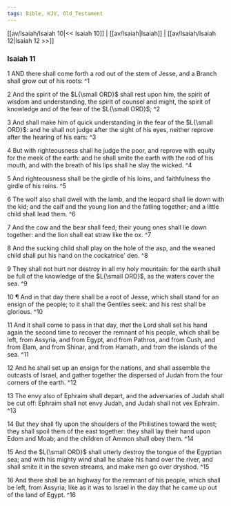 ```yaml
---
tags: Bible, KJV, Old_Testament
---
```


[[av/Isaiah/Isaiah 10|<< Isaiah 10]] | [[av/Isaiah|Isaiah]] | [[av/Isaiah/Isaiah 12|Isaiah 12 >>]]

### Isaiah 11

1 AND there shall come forth a rod out of the stem of Jesse, and a Branch shall grow out of his roots: ^1

2 And the spirit of the $L{\small ORD}$ shall rest upon him, the spirit of wisdom and understanding, the spirit of counsel and might, the spirit of knowledge and of the fear of the $L{\small ORD}$; ^2

3 And shall make him of quick understanding in the fear of the $L{\small ORD}$: and he shall not judge after the sight of his eyes, neither reprove after the hearing of his ears: ^3

4 But with righteousness shall he judge the poor, and reprove with equity for the meek of the earth: and he shall smite the earth with the rod of his mouth, and with the breath of his lips shall he slay the wicked. ^4

5 And righteousness shall be the girdle of his loins, and faithfulness the girdle of his reins. ^5

6 The wolf also shall dwell with the lamb, and the leopard shall lie down with the kid; and the calf and the young lion and the fatling together; and a little child shall lead them. ^6

7 And the cow and the bear shall feed; their young ones shall lie down together: and the lion shall eat straw like the ox. ^7

8 And the sucking child shall play on the hole of the asp, and the weaned child shall put his hand on the cockatrice' den. ^8

9 They shall not hurt nor destroy in all my holy mountain: for the earth shall be full of the knowledge of the $L{\small ORD}$, as the waters cover the sea. ^9

10 ¶ And in that day there shall be a root of Jesse, which shall stand for an ensign of the people; to it shall the Gentiles seek: and his rest shall be glorious. ^10

11 And it shall come to pass in that day, _that_ the Lord shall set his hand again the second time to recover the remnant of his people, which shall be left, from Assyria, and from Egypt, and from Pathros, and from Cush, and from Elam, and from Shinar, and from Hamath, and from the islands of the sea. ^11

12 And he shall set up an ensign for the nations, and shall assemble the outcasts of Israel, and gather together the dispersed of Judah from the four corners of the earth. ^12

13 The envy also of Ephraim shall depart, and the adversaries of Judah shall be cut off: Ephraim shall not envy Judah, and Judah shall not vex Ephraim. ^13

14 But they shall fly upon the shoulders of the Philistines toward the west; they shall spoil them of the east together: they shall lay their hand upon Edom and Moab; and the children of Ammon shall obey them. ^14

15 And the $L{\small ORD}$ shall utterly destroy the tongue of the Egyptian sea; and with his mighty wind shall he shake his hand over the river, and shall smite it in the seven streams, and make _men_ go over dryshod. ^15

16 And there shall be an highway for the remnant of his people, which shall be left, from Assyria; like as it was to Israel in the day that he came up out of the land of Egypt. ^16
